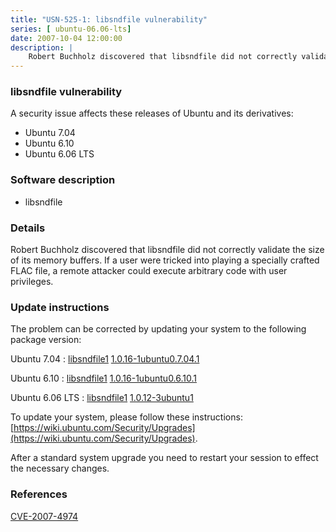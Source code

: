 ```yaml
---
title: "USN-525-1: libsndfile vulnerability"
series: [ ubuntu-06.06-lts]
date: 2007-10-04 12:00:00
description: |
    Robert Buchholz discovered that libsndfile did not correctly validate the size of its memory buffers.  If a user were tricked into playing a specially crafted FLAC file, a remote attacker could execute arbitrary code with user privileges. 
--- 
```

 
### libsndfile vulnerability

A security issue affects these releases of Ubuntu and its derivatives:

* Ubuntu 7.04
* Ubuntu 6.10
* Ubuntu 6.06 LTS

### Software description

* libsndfile 

### Details

Robert Buchholz discovered that libsndfile did not correctly validate the size of its memory buffers. If a user were tricked into playing a specially crafted FLAC file, a remote attacker could execute arbitrary code with user privileges. 

### Update instructions

The problem can be corrected by updating your system to the following package version:

Ubuntu 7.04
 : [libsndfile1](https://launchpad.net/ubuntu/+source/libsndfile) <span> [1.0.16-1ubuntu0.7.04.1](https://launchpad.net/ubuntu/+source/libsndfile/1.0.16-1ubuntu0.7.04.1) </span> 

Ubuntu 6.10
 : [libsndfile1](https://launchpad.net/ubuntu/+source/libsndfile) <span> [1.0.16-1ubuntu0.6.10.1](https://launchpad.net/ubuntu/+source/libsndfile/1.0.16-1ubuntu0.6.10.1) </span> 

Ubuntu 6.06 LTS
 : [libsndfile1](https://launchpad.net/ubuntu/+source/libsndfile) <span> [1.0.12-3ubuntu1](https://launchpad.net/ubuntu/+source/libsndfile/1.0.12-3ubuntu1) </span> 

To update your system, please follow these instructions: [https://wiki.ubuntu.com/Security/Upgrades](https://wiki.ubuntu.com/Security/Upgrades).

After a standard system upgrade you need to restart your session to effect the necessary changes. 

### References

 [CVE-2007-4974](http://people.ubuntu.com/~ubuntu-security/cve/CVE-2007-4974)
 
